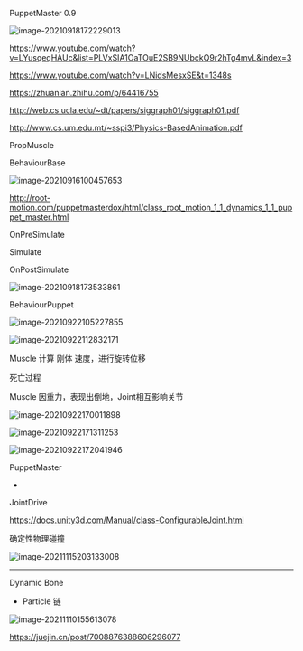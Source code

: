 





PuppetMaster 0.9


![image-20210918172229013](%E5%B8%83%E5%A8%83%E5%A8%83%E7%B3%BB%E7%BB%9F.assets/image-20210918172229013.png)

https://www.youtube.com/watch?v=LYusqeqHAUc&list=PLVxSIA1OaTOuE2SB9NUbckQ9r2hTg4mvL&index=3


https://www.youtube.com/watch?v=LNidsMesxSE&t=1348s



https://zhuanlan.zhihu.com/p/64416755



http://web.cs.ucla.edu/~dt/papers/siggraph01/siggraph01.pdf

http://www.cs.um.edu.mt/~sspi3/Physics-BasedAnimation.pdf


PropMuscle

BehaviourBase

![image-20210916100457653](%E5%B8%83%E5%A8%83%E5%A8%83%E7%B3%BB%E7%BB%9F.assets/image-20210916100457653.png)




http://root-motion.com/puppetmasterdox/html/class_root_motion_1_1_dynamics_1_1_puppet_master.html

OnPreSimulate

Simulate

OnPostSimulate



![image-20210918173533861](%E5%B8%83%E5%A8%83%E5%A8%83%E7%B3%BB%E7%BB%9F.assets/image-20210918173533861.png)



BehaviourPuppet  

![image-20210922105227855](%E5%B8%83%E5%A8%83%E5%A8%83%E7%B3%BB%E7%BB%9F.assets/image-20210922105227855.png)

![image-20210922112832171](%E5%B8%83%E5%A8%83%E5%A8%83%E7%B3%BB%E7%BB%9F.assets/image-20210922112832171.png)

Muscle  计算   刚体  速度，进行旋转位移

死亡过程

Muscle 因重力，表现出倒地，Joint相互影响关节

![image-20210922170011898](%E5%B8%83%E5%A8%83%E5%A8%83%E7%B3%BB%E7%BB%9F.assets/image-20210922170011898.png)

![image-20210922171311253](%E5%B8%83%E5%A8%83%E5%A8%83%E7%B3%BB%E7%BB%9F.assets/image-20210922171311253.png)

![image-20210922172041946](%E5%B8%83%E5%A8%83%E5%A8%83%E7%B3%BB%E7%BB%9F.assets/image-20210922172041946.png)

PuppetMaster

-


JointDrive

https://docs.unity3d.com/Manual/class-ConfigurableJoint.html

确定性物理碰撞





![image-20211115203133008](%E5%B8%83%E5%A8%83%E5%A8%83%E7%B3%BB%E7%BB%9F.assets/image-20211115203133008.png)



------

Dynamic Bone

- Particle 链











![image-20211110155613078](%E5%B8%83%E5%A8%83%E5%A8%83%E7%B3%BB%E7%BB%9F.assets/image-20211110155613078.png)



https://juejin.cn/post/7008876388606296077

